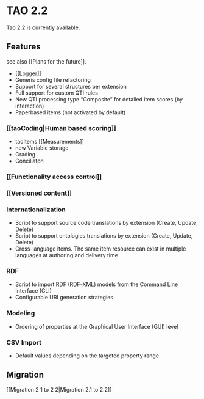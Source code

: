 <!--
parent:
    title: Past_release_history
author:
    - 'Lionel Lecaque'
created_at: '2011-12-02 11:53:53'
updated_at: '2012-07-09 15:47:37'
tags:
    - 'Past release history'
-->

TAO 2.2
=======

Tao 2.2 is currently available.

Features
--------

see also [[Plans for the future]].

-   [[Logger]]
-   Generis config file refactoring
-   Support for several structures per extension
-   Full support for custom QTI rules
-   New QTI processing type “Composite” for detailed item scores (by interaction)
-   Paperbased items (not activated by default)

### [[taoCoding|Human based scoring]]

-   taoItems [[Measurements]]
-   new Variable storage
-   Grading
-   Conciliaton

### [[Functionality access control]]

### [[Versioned content]]

### Internationalization

-   Script to support source code translations by extension (Create, Update, Delete)
-   Script to support ontologies translations by extension (Create, Update, Delete)
-   Cross-language items. The same item resource can exist in multiple languages at authoring and delivery time

### RDF

-   Script to import RDF (RDF-XML) models from the Command Line Interface (CLI)
-   Configurable URI generation strategies

### Modeling

-   Ordering of properties at the Graphical User Interface (GUI) level

### CSV Import

-   Default values depending on the targeted property range

Migration
---------

[[Migration 2 1 to 2 2|Migration 2.1 to 2.2]]

